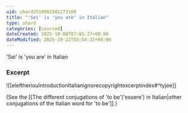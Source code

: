 ```yaml
---
uid: shard2510081501273160
title: "'Sei' is 'you are' in Italian"
type: shard
categories: [sourced]
dateCreated: 2025-10-08T07:01:27+00:00
dateModified: 2025-10-22T03:54:33+00:00
---
```

'Sei' is 'you are' in Italian

### Excerpt
![[eleftheriouIntroductionItalianignorecopyrightexcerptindex#^tyjee]]

 (See the [[The different conjugations of 'to be'('essere') in Italian|other conjugations of the Italian word for 'to be']].)